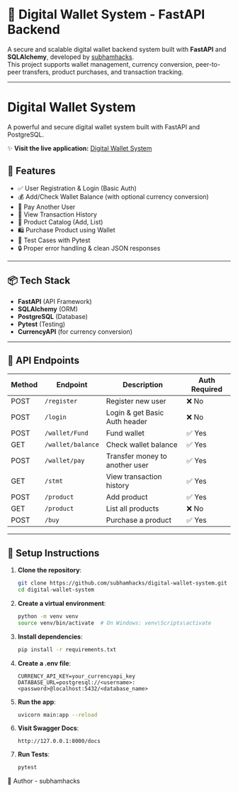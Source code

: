 # 💸 Digital Wallet System - FastAPI Backend

A secure and scalable digital wallet backend system built with **FastAPI** and **SQLAlchemy**, developed by [subhamhacks](https://github.com/subhamhacks).  
This project supports wallet management, currency conversion, peer-to-peer transfers, product purchases, and transaction tracking.

---
# Digital Wallet System

A powerful and secure digital wallet system built with FastAPI and PostgreSQL.

✨ **Visit the live application:** [Digital Wallet System](https://digital-wallet-system-fastapi-postgresql-orpe.onrender.com)

## 🚀 Features

- ✅ User Registration & Login (Basic Auth)
- 💰 Add/Check Wallet Balance (with optional currency conversion)
- 🔁 Pay Another User
- 📜 View Transaction History
- 🛒 Product Catalog (Add, List)
- 🛍️ Purchase Product using Wallet
- 🧪 Test Cases with Pytest
- 🔒 Proper error handling & clean JSON responses

---

## 📦 Tech Stack

- **FastAPI** (API Framework)
- **SQLAlchemy** (ORM)
- **PostgreSQL** (Database)
- **Pytest** (Testing)
- **CurrencyAPI** (for currency conversion)

---

## 📄 API Endpoints

| Method | Endpoint         | Description                     | Auth Required |
|--------|------------------|----------------------------------|---------------|
| POST   | `/register`      | Register new user                | ❌ No         |
| POST   | `/login`         | Login & get Basic Auth header    | ❌ No         |
| POST   | `/wallet/Fund`   | Fund wallet                      | ✅ Yes        |
| GET    | `/wallet/balance`| Check wallet balance             | ✅ Yes        |
| POST   | `/wallet/pay`    | Transfer money to another user   | ✅ Yes        |
| GET    | `/stmt`          | View transaction history         | ✅ Yes        |
| POST   | `/product`       | Add product                      | ✅ Yes        |
| GET    | `/product`       | List all products                | ❌ No         |
| POST   | `/buy`           | Purchase a product               | ✅ Yes        |

---

## 🔧 Setup Instructions

1. **Clone the repository**:
   ```bash
   git clone https://github.com/subhamhacks/digital-wallet-system.git
   cd digital-wallet-system
2. **Create a virtual environment**:
   ```bash
   python -m venv venv
   source venv/bin/activate  # On Windows: venv\Scripts\activate
3. **Install dependencies**:
   ```bash
   pip install -r requirements.txt
4. **Create a .env file**:
    ```env
    CURRENCY_API_KEY=your_currencyapi_key
    DATABASE_URL=postgresql://<username>:<password>@localhost:5432/<database_name>
5. **Run the app**:
   ```bash
   uvicorn main:app --reload
6. **Visit Swagger Docs**:
   ```arduino
   http://127.0.0.1:8000/docs
7. **Run Tests**:
   ```bash
   pytest
📌 Author - subhamhacks

